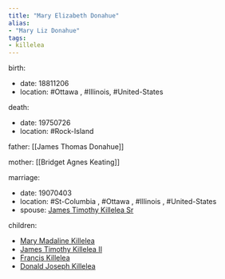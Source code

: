 ```yaml
---
title: "Mary Elizabeth Donahue"
alias:
- "Mary Liz Donahue"
tags:
- killelea
---
```


birth:
  - date: 18811206
  - location: #Ottawa , #Illinois, #United-States 

death:
  - date: 19750726
  - location: #Rock-Island

father: [[James Thomas Donahue]]

mother: [[Bridget Agnes Keating]]

marriage:
  - date: 19070403
  - location: #St-Columbia , #Ottawa , #Illinois , #United-States 
  - spouse: [James Timothy Killelea Sr](James%20Timothy%20Killelea%20Sr.md)

children:
  - [Mary Madaline Killelea](Mary%20Madaline%20Killelea.md)
  - [James Timothy Killelea II](James%20Timothy%20Killelea%20II.md)
  - [Francis Killelea](Francis%20Killelea.md)
  - [Donald Joseph Killelea](Donald%20Joseph%20Killelea.md)
